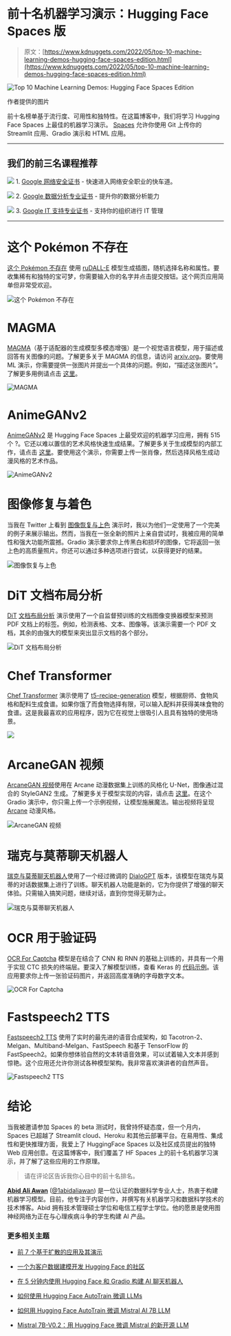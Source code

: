 # 前十名机器学习演示：Hugging Face Spaces 版

> 原文：[https://www.kdnuggets.com/2022/05/top-10-machine-learning-demos-hugging-face-spaces-edition.html](https://www.kdnuggets.com/2022/05/top-10-machine-learning-demos-hugging-face-spaces-edition.html)

![Top 10 Machine Learning Demos: Hugging Face Spaces Edition](../Images/3e675d3fecda2af1fdfac278c24351ea.png)

作者提供的图片

前十名榜单基于流行度、可用性和独特性。在这篇博客中，我们将学习 Hugging Face Spaces 上最佳的机器学习演示。 [Spaces](https://huggingface.co/spaces) 允许你使用 Git 上传你的 Streamlit 应用、Gradio 演示和 HTML 应用。

* * *

## 我们的前三名课程推荐

![](../Images/0244c01ba9267c002ef39d4907e0b8fb.png) 1\. [Google 网络安全证书](https://www.kdnuggets.com/google-cybersecurity) - 快速进入网络安全职业的快车道。

![](../Images/e225c49c3c91745821c8c0368bf04711.png) 2\. [Google 数据分析专业证书](https://www.kdnuggets.com/google-data-analytics) - 提升你的数据分析能力

![](../Images/0244c01ba9267c002ef39d4907e0b8fb.png) 3\. [Google IT 支持专业证书](https://www.kdnuggets.com/google-itsupport) - 支持你的组织进行 IT 管理

* * *

# 这个 Pokémon 不存在

[这个 Pokémon 不存在](https://huggingface.co/spaces/ronvolutional/ai-pokemon-card) 使用 [ruDALL-E](https://huggingface.co/minimaxir/ai-generated-pokemon-rudalle) 模型生成插图，随机选择名称和属性。要收集稀有和独特的宝可梦，你需要输入你的名字并点击提交按钮。这个网页应用简单但非常受欢迎。

![这个 Pokémon 不存在](../Images/06de4b94dca8c7b720d86cf9f3c1a7ce.png)

# MAGMA

[MAGMA](https://huggingface.co/spaces/EleutherAI/magma)（基于适配器的生成模型多模态增强）是一个视觉语言模型，用于描述或回答有关图像的问题。了解更多关于 MAGMA 的信息，请访问 [arxiv.org](https://arxiv.org/abs/2112.05253)。要使用 ML 演示，你需要提供一张图片并提出一个具体的问题。例如，“描述这张图片”。了解更多用例请点击 [这里](https://github.com/Aleph-Alpha/magma)。

![MAGMA](../Images/94e3f42129183361053c62da54d19ad1.png)

# AnimeGANv2

[AnimeGANv2](https://huggingface.co/spaces/akhaliq/AnimeGANv2) 是 Hugging Face Spaces 上最受欢迎的机器学习应用，拥有 515 个 ?。它还以难以置信的艺术风格快速生成结果。了解更多关于生成模型的内部工作，请点击 [这里](https://tachibanayoshino.github.io/AnimeGANv2/)。要使用这个演示，你需要上传一张肖像，然后选择风格生成动漫风格的艺术作品。

![AnimeGANv2](../Images/cac982eca859b8f459234ffc2b75884a.png)

# 图像修复与着色

当我在 Twitter 上看到 [图像恢复与上色](https://huggingface.co/spaces/manhkhanhUIT/Image_Restoration_Colorization) 演示时，我以为他们一定使用了一个完美的例子来展示输出。然而，当我在一张全新的照片上亲自尝试时，我被应用的简单性和强大功能所震撼。Gradio 演示要求你上传黑白和损坏的图像，它将返回一张上色的高质量照片。你还可以通过多种选项进行尝试，以获得更好的结果。

![图像恢复与上色](../Images/a97cd07fcefd2a85dcc37b2367ad7253.png)

# DiT 文档布局分析

[DiT](https://huggingface.co/spaces/nielsr/dit-document-layout-analysis) [文档布局分析](https://huggingface.co/spaces/nielsr/dit-document-layout-analysis) 演示使用了一个自监督预训练的文档图像变换器模型来预测 PDF 文档上的标签。例如，检测表格、文本、图像等。该演示需要一个 PDF 文档，其余的由强大的模型来突出显示文档的各个部分。

![DiT 文档布局分析](../Images/9e906c133fedaa74cff72ad53345c267.png)

# Chef Transformer

[Chef Transformer](https://huggingface.co/spaces/flax-community/chef-transformer) 演示使用了 [t5-recipe-generation](https://huggingface.co/flax-community/t5-recipe-generation) 模型，根据厨师、食物风格和配料生成食谱。如果你饿了而食物选择有限，可以输入配料并获得美味食物的食谱。这是我最喜欢的应用程序，因为它在视觉上很吸引人且具有独特的使用场景。

![](../Images/278e1ce4686dc2c6858ca8c56d422c34.png)

# ArcaneGAN 视频

[ArcaneGAN 视频](https://huggingface.co/spaces/sxela/ArcaneGAN-video)使用在 Arcane 动漫数据集上训练的风格化 U-Net，图像通过混合的 StyleGAN2 生成。了解更多关于模型实现的内容，请点击 [这里](https://github.com/Sxela/ArcaneGAN)。在这个 Gradio 演示中，你只需上传一个示例视频，让模型施展魔法。输出视频将呈现 [Arcane](https://www.imdb.com/title/tt11126994/) 动漫风格。

![ArcaneGAN 视频](../Images/4283049877cfc49ca3f081445c4f836b.png)

# 瑞克与莫蒂聊天机器人

[瑞克与莫蒂聊天机器人](https://huggingface.co/spaces/kingabzpro/Rick_and_Morty_Bot)使用了一个经过微调的 [DialoGPT](https://www.microsoft.com/en-us/research/publication/dialogpt-large-scale-generative-pre-training-for-conversational-response-generation/) 版本，该模型在瑞克与莫蒂的对话数据集上进行了训练。聊天机器人功能是新的，它为你提供了增强的聊天体验。只需输入搞笑问题，继续对话，直到你觉得无聊为止。

![瑞克与莫蒂聊天机器人](../Images/78c54afb7241a6f51f704d4f5d88db09.png)

# OCR 用于验证码

[OCR For Captcha](https://huggingface.co/spaces/keras-io/ocr-for-captcha) 模型是在结合了 CNN 和 RNN 的基础上训练的，并具有一个用于实现 CTC 损失的终端层。要深入了解模型训练，查看 Keras 的 [代码示例](https://keras.io/examples/vision/captcha_ocr/)。该应用要求你上传一张验证码图片，并返回高度准确的字母数字文本。

![OCR For Captcha](../Images/4d847aa70988242bbd82d8669e0e92ea.png)

# Fastspeech2 TTS

[Fastspeech2 TTS](https://huggingface.co/spaces/StevenLimcorn/fastspeech2-TTS) 使用了实时的最先进的语音合成架构，如 Tacotron-2、Melgan、Multiband-Melgan、FastSpeech 和基于 TensorFlow 的 FastSpeech2。如果你想体验自然的文本转语音效果，可以试着输入文本并感到惊艳。这个应用还允许你测试各种模型架构。我非常喜欢演讲者的自然声音。

![Fastspeech2 TTS](../Images/eafd124fa341466bcef7e50adb845704.png)

# 结论

当我被邀请参加 Spaces 的 beta 测试时，我曾持怀疑态度，但一个月内，Spaces 已超越了 Streamlit cloud、Heroku 和其他云部署平台。在易用性、集成性和更快推理方面，我爱上了 HuggingFace Spaces 以及社区成员提出的独特 Web 应用创意。在这篇博客中，我们覆盖了 HF Spaces 上的前十名机器学习演示，并了解了这些应用的工作原理。

> 请在评论区告诉我你心目中的前十名排名。

**[Abid Ali Awan](https://www.polywork.com/kingabzpro)** ([@1abidaliawan](https://twitter.com/1abidaliawan)) 是一位认证的数据科学专业人士，热衷于构建机器学习模型。目前，他专注于内容创作，并撰写有关机器学习和数据科学技术的技术博客。Abid 拥有技术管理硕士学位和电信工程学士学位。他的愿景是使用图神经网络为正在与心理疾病斗争的学生构建 AI 产品。

### 更多相关主题

+   [前 7 个基于扩散的应用及其演示](https://www.kdnuggets.com/2022/10/top-7-diffusionbased-applications-demos.html)

+   [一个为客户数据建模开发 Hugging Face 的社区](https://www.kdnuggets.com/2022/08/objectiv-community-developing-hugging-face-customer-data-modeling.html)

+   [在 5 分钟内使用 Hugging Face 和 Gradio 构建 AI 聊天机器人](https://www.kdnuggets.com/2023/06/build-ai-chatbot-5-minutes-hugging-face-gradio.html)

+   [如何使用 Hugging Face AutoTrain 微调 LLMs](https://www.kdnuggets.com/how-to-use-hugging-face-autotrain-to-finetune-llms)

+   [如何用 Hugging Face AutoTrain 微调 Mistral AI 7B LLM](https://www.kdnuggets.com/how-to-finetune-mistral-ai-7b-llm-with-hugging-face-autotrain)

+   [Mistral 7B-V0.2：用 Hugging Face 微调 Mistral 的新开源 LLM](https://www.kdnuggets.com/mistral-7b-v02-fine-tuning-mistral-new-open-source-llm-with-hugging-face)
